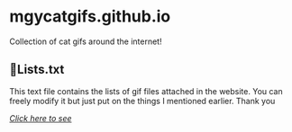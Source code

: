 # mgycatgifs.github.io
Collection of cat gifs around the internet!

## 📝Lists.txt
This text file contains the lists of gif files attached in the website.
You can freely modify it but just put on the things I mentioned earlier. 
Thank you

_[Click here to see]([OUTDATED]%20Lists.txt)_
